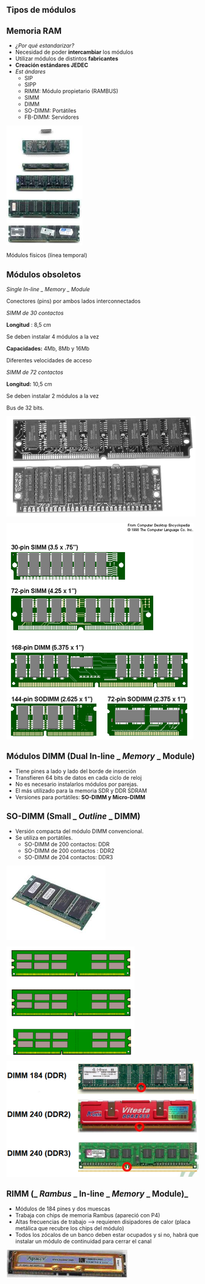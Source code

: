 ## Tipos de módulos

## Memoria RAM

* _¿Por qué estandarizar?_
* Necesidad de poder  __intercambiar__  los módulos
* Utilizar módulos de distintos  __fabricantes__
* __Creación estándares JEDEC__
* _Est_  _ándares_
  * SIP
  * SIPP
  * RIMM: Módulo propietario \(RAMBUS\)
  * SIMM
  * DIMM
  * SO\-DIMM: Portátiles
  * FB\-DIMM: Servidores

![](img/34_Memoria_RAM33.jpg)

Módulos físicos \(línea temporal\)

## Módulos obsoletos

_Single In\-line _  _Memory_  _ Module_

Conectores \(pins\) por ambos lados interconnectados

_SIMM de 30 contactos_

__Longitud__ : 8,5 cm

Se deben instalar 4 módulos a la vez

__Capacidades:__  4Mb, 8Mb y 16Mb

Diferentes velocidades de acceso

_SIMM de 72 contactos_

__Longitud:__  10,5 cm

Se deben instalar 2 módulos a la vez

Bus de 32 bits\.

![](img/34_Memoria_RAM34.png)

![](img/34_Memoria_RAM35.gif)

## Módulos DIMM \(Dual In\-line _  _Memory_  _ Module\)

* Tiene pines a lado y lado del borde de inserción
* Transfieren 64 bits de datos en cada ciclo de reloj
* No es necesario instalarlos módulos por parejas\.
* El más utilizado para la memoria SDR y DDR SDRAM
* Versiones para portátiles:  __SO\-DIMM y Micro\-DIMM__

## SO\-DIMM \(Small _  _Outline_  _ DIMM\)

* Versión compacta del módulo DIMM convencional\.
* Se utiliza en portátiles\.
  * SO\-DIMM de 200 contactos: DDR
  * SO\-DIMM de 200 contactos : DDR2
  * SO\-DIMM de 204 contactos: DDR3

![](img/34_Memoria_RAM36.jpg)

![](img/34_Memoria_RAM37.png)

![](img/34_Memoria_RAM38.png)

## RIMM \(_  _Rambus_  _ In\-line _  _Memory_  _ Module\)_

  * Módulos de 184 pines y dos muescas
  * Trabaja con chips de memoria Rambus \(apareció con P4\)
  * Altas frecuencias de trabajo —> requieren disipadores de calor \(placa metálica que recubre los chips del módulo\)
  * Todos los zócalos de un banco deben estar ocupados y si no, habrá que instalar un módulo de continuidad para cerrar el canal

![](img/34_Memoria_RAM39.png)